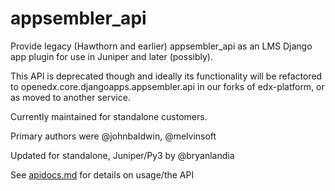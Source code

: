 # appsembler_api

Provide legacy (Hawthorn and earlier) appsembler_api as an LMS Django app plugin
for use in Juniper and later (possibly).

This API is deprecated though and ideally its functionality will be refactored to
openedx.core.djangoapps.appsembler.api in our forks of edx-platform, or as moved to 
another service.

Currently maintained for standalone customers.

Primary authors were @johnbaldwin, @melvinsoft

Updated for standalone, Juniper/Py3 by @bryanlandia

See [apidocs.md](./appsembler_api/apidocs.md) for details on usage/the API

